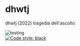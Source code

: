 # dhwtj
dhwtj (2022) tragedia dell'ascolto

![testing](https://github.com/GregoryREvans/dhwtj/workflows/testing/badge.svg) <br />
[![Code style: black](https://img.shields.io/badge/code%20style-black-000000.svg)](https://github.com/python/black)
